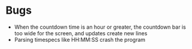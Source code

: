 # Bugs

*   When the countdown time is an hour or greater, the countdown bar is too wide for the screen, and updates create new lines
*   Parsing timespecs like HH:MM:SS crash the program
